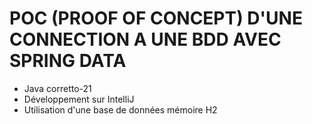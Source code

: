 # POC (PROOF OF CONCEPT) D'UNE CONNECTION A UNE BDD AVEC SPRING DATA
- Java corretto-21
- Développement sur IntelliJ
- Utilisation d'une base de données mémoire H2
